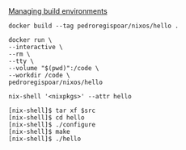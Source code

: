 ##

[Managing build environments](https://nixos.org/nix/manual/#idm140737322627280)


`docker build --tag pedroregispoar/nixos/hello .`

```
docker run \
--interactive \
--rm \
--tty \
--volume "$(pwd)":/code \
--workdir /code \
pedroregispoar/nixos/hello
```


`nix-shell '<nixpkgs>' --attr hello`

```
[nix-shell]$ tar xf $src
[nix-shell]$ cd hello
[nix-shell]$ ./configure
[nix-shell]$ make
[nix-shell]$ ./hello
```



[](https://stackoverflow.com/questions/48470942/how-to-build-nix-hello-world)

[](https://github.com/NixOS/nix/issues/2259)
